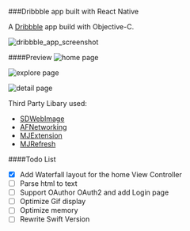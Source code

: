 ###Dribbble app built with React Native

A [Dribbble](http://dribbble.com) app build with Objective-C.

![dribbble_app_screenshot](https://github.com/ramboli1986/WeShot-objc/blob/master/home1.PNG)

####Preview
![home page](https://github.com/ramboli1986/WeShot-objc/blob/master/home2.PNG)

![explore page](https://github.com/ramboli1986/WeShot-objc/blob/master/explore.PNG)

![detail page](https://github.com/ramboli1986/WeShot-objc/blob/master/detail.PNG)


Third Party Libary used:
- [SDWebImage](https://github.com/rs/SDWebImage)
- [AFNetworking](https://github.com/AFNetworking/AFNetworking)
- [MJExtension](https://github.com/CoderMJLee/MJExtension)
- [MJRefresh](https://github.com/CoderMJLee/MJRefresh)


####Todo List
- [x] Add Waterfall layout for the home View Controller
- [ ] Parse html to text
- [ ] Support OAuthor OAuth2 and add Login page
- [ ] Optimize Gif display
- [ ] Optimize memory
- [ ] Rewrite Swift Version
